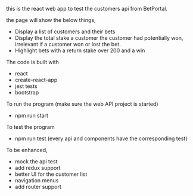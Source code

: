 this is the react web app to test the customers api from BetPortal.

the page will show the below things,
* Display a list of customers and their bets
* Display the total stake a customer the customer had potentially won, irrelevant if a
customer won or lost the bet.
* Highlight bets with a return stake over 200 and a win

The code is built with
* react
* create-react-app
* jest tests
* bootstrap

To run the program
(make sure the web API project is started)
* npm run start

To test the program
* npm run test
(every api and components have the corresponding test)

To be enhanced,
* mock the api test
* add redux support
* better UI for the customer list
* navigation menus
* add router support
